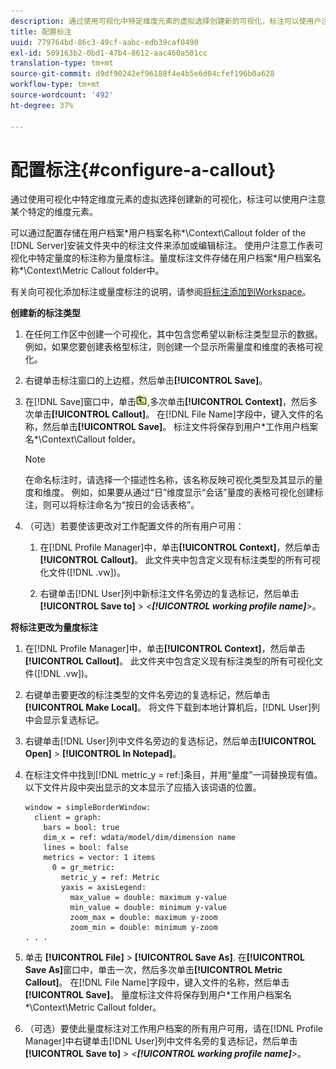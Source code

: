 ```yaml
---
description: 通过使用可视化中特定维度元素的虚拟选择创建新的可视化，标注可以使用户注意某个特定的维度元素。
title: 配置标注
uuid: 779764bd-86c3-49cf-aabc-edb39caf0490
exl-id: 509163b2-0bd1-47b4-8612-aac460a501cc
translation-type: tm+mt
source-git-commit: d9df90242ef96188f4e4b5e6d04cfef196b0a628
workflow-type: tm+mt
source-wordcount: '492'
ht-degree: 37%

---
```


# 配置标注{#configure-a-callout}

通过使用可视化中特定维度元素的虚拟选择创建新的可视化，标注可以使用户注意某个特定的维度元素。

可以通过配置存储在用户档案\*用户档案名称*\Context\Callout folder of the [!DNL Server]安装文件夹中的标注文件来添加或编辑标注。 使用户注意工作表可视化中特定量度的标注称为量度标注。量度标注文件存储在用户档案\*用户档案名称*\Context\Metric Callout folder中。

有关向可视化添加标注或量度标注的说明，请参阅[将标注添加到Workspace](../../../home/c-get-started/c-vis/c-call-wkspc.md#concept-212b09e763044d938987b4a9c658adc0)。

**创建新的标注类型**

1. 在任何工作区中创建一个可视化，其中包含您希望以新标注类型显示的数据。例如，如果您要创建表格型标注，则创建一个显示所需量度和维度的表格可视化。
1. 右键单击标注窗口的上边框，然后单击&#x200B;**[!UICONTROL Save]**。
1. 在[!DNL Save]窗口中，单击![](assets/btn_folder_up.png),多次单击&#x200B;**[!UICONTROL Context]**，然后多次单击&#x200B;**[!UICONTROL Callout]**。 在[!DNL File Name]字段中，键入文件的名称，然后单击&#x200B;**[!UICONTROL Save]**。 标注文件将保存到用户\*工作用户档案名*\Context\Callout folder。

   >[!NOTE]
   >
   >在命名标注时，请选择一个描述性名称，该名称反映可视化类型及其显示的量度和维度。 例如，如果要从通过“日”维度显示“会话”量度的表格可视化创建标注，则可以将标注命名为“按日的会话表格”。

1. （可选）若要使该更改对工作配置文件的所有用户可用：

   1. 在[!DNL Profile Manager]中，单击&#x200B;**[!UICONTROL Context]**，然后单击&#x200B;**[!UICONTROL Callout]**。 此文件夹中包含定义现有标注类型的所有可视化文件([!DNL .vw])。

   1. 右键单击[!DNL User]列中新标注文件名旁边的复选标记，然后单击&#x200B;**[!UICONTROL Save to]** > *&lt;**[!UICONTROL working profile name]**>*。

**将标注更改为量度标注**

1. 在[!DNL Profile Manager]中，单击&#x200B;**[!UICONTROL Context]**，然后单击&#x200B;**[!UICONTROL Callout]**。 此文件夹中包含定义现有标注类型的所有可视化文件([!DNL .vw])。

1. 右键单击要更改的标注类型的文件名旁边的复选标记，然后单击&#x200B;**[!UICONTROL Make Local]**。 将文件下载到本地计算机后，[!DNL User]列中会显示复选标记。

1. 右键单击[!DNL User]列中文件名旁边的复选标记，然后单击&#x200B;**[!UICONTROL Open]** > **[!UICONTROL In Notepad]**。

1. 在标注文件中找到[!DNL metric_y = ref:]条目，并用“量度”一词替换现有值。 以下文件片段中突出显示的文本显示了应插入该词语的位置。

   ```
   window = simpleBorderWindow: 
     client = graph: 
       bars = bool: true
       dim_x = ref: wdata/model/dim/dimension name
       lines = bool: false
       metrics = vector: 1 items
         0 = gr_metric: 
           metric_y = ref: Metric
           yaxis = axisLegend: 
             max_value = double: maximum y-value
             min_value = double: minimum y-value
             zoom_max = double: maximum y-zoom
             zoom_min = double: minimum y-zoom
   . . . 
   ```

1. 单击 **[!UICONTROL File]** > **[!UICONTROL Save As]**. 在&#x200B;**[!UICONTROL Save As]**&#x200B;窗口中，单击一次，然后多次单击&#x200B;**[!UICONTROL Metric Callout]**。 在[!DNL File Name]字段中，键入文件的名称，然后单击&#x200B;**[!UICONTROL Save]**。 量度标注文件将保存到用户\*工作用户档案名*\Context\Metric Callout folder。

1. （可选）要使此量度标注对工作用户档案的所有用户可用，请在[!DNL Profile Manager]中右键单击[!DNL User]列中文件名旁的复选标记，然后单击&#x200B;**[!UICONTROL Save to]** > *&lt;**[!UICONTROL working profile name]**>*。
